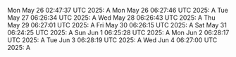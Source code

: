 Mon May 26 02:47:37 UTC 2025: A
Mon May 26 06:27:46 UTC 2025: A
Tue May 27 06:26:34 UTC 2025: A
Wed May 28 06:26:43 UTC 2025: A
Thu May 29 06:27:01 UTC 2025: A
Fri May 30 06:26:15 UTC 2025: A
Sat May 31 06:24:25 UTC 2025: A
Sun Jun  1 06:25:28 UTC 2025: A
Mon Jun  2 06:28:17 UTC 2025: A
Tue Jun  3 06:28:19 UTC 2025: A
Wed Jun  4 06:27:00 UTC 2025: A
